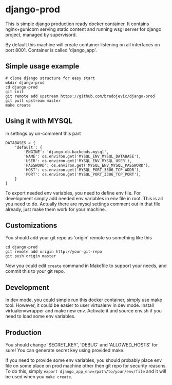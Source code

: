 # django-prod

This is simple django production ready docker container. It contains nginx+gunicorn serving static content and running wsgi server for django project, managed by supervisord.

By default this machine will create container listening on all interfaces on port 8001. Container is called 'django_app'.


## Simple usage example

~~~~
# clone django structure for easy start
mkdir django-prod
cd django-prod
git init
git remote add upstream https://github.com/bradojevic/django-prod
git pull upstream master
make create
~~~~

## Using it with MYSQL

in settings.py un-comment this part

~~~~
DATABASES = {
    'default': {
        'ENGINE': 'django.db.backends.mysql',
        'NAME': os.environ.get('MYSQL_ENV_MYSQL_DATABASE'),
        'USER': os.environ.get('MYSQL_ENV_MYSQL_USER'),
        'PASSWORD': os.environ.get('MYSQL_ENV_MYSQL_PASSWORD'),
        'HOST': os.environ.get('MYSQL_PORT_3306_TCP_ADDR'),
        'PORT': os.environ.get('MYSQL_PORT_3306_TCP_PORT'),
    }
}
~~~~

To export needed env variables, you need to define env file. For development simply add needed env variables in env file in root. This is all you need to do. Actually there are mysql settings comment out in that file already, just make them work for your machine.


## Customizations

You should add your git repo as 'origin' remote so something like this

~~~~
cd django-prod
git remote add origin http://your-git-repo
git push origin master
~~~~

Now you could edit `create` command in Makefile to support your needs, and commit this to your git repo.


## Development

In dev mode, you could simple run this docker container, simply use make tool. However, it could be easier to user virtualenv in dev mode. Install virtualenvwrapper and make new env. Activate it and source env.sh if you need to load some env variables.


## Production

You should change 'SECRET_KEY', 'DEBUG' and 'ALLOWED_HOSTS' for sure! You can generate secret key using provided make.

If you need to provide some env variables, you should probably place env file on some place on prod machine other then git repo for security reasons.
To do this, simply `export django_app_env=/path/to/your/env/file` and it will be used when you `make create`.
